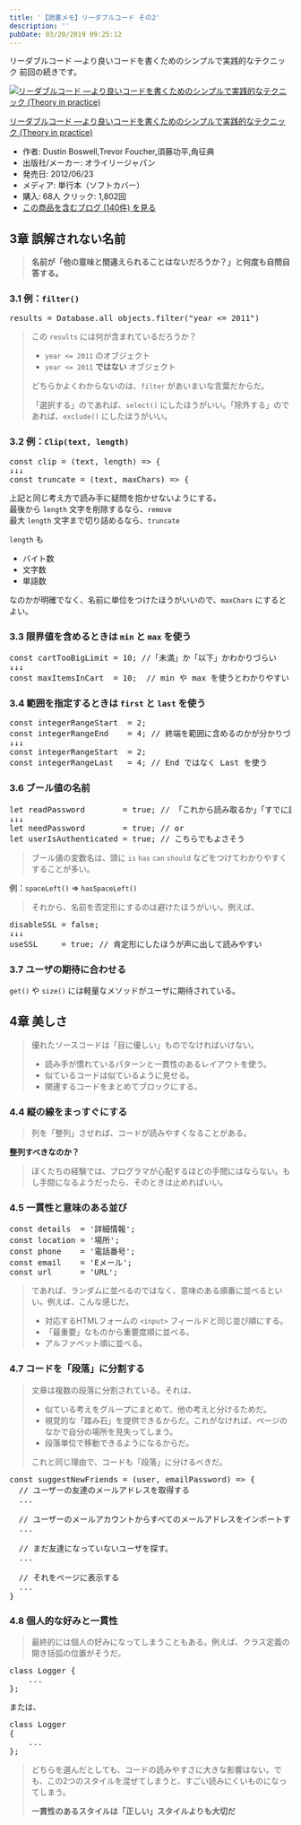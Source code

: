 ```yaml
---
title: '【読書メモ】リーダブルコード その2'
description: ''
pubDate: 03/20/2019 09:25:12
---
```


<p>リーダブルコード ―より良いコードを書くためのシンプルで実践的なテクニック 前回の続きです。</p>

<p><div class="hatena-asin-detail"><a href="http://www.amazon.co.jp/exec/obidos/ASIN/4873115655/hatena-blog-22/"><img src="https://cdn-ak.f.st-hatena.com/images/fotolife/j/jotaki/20190726/20190726111902.jpg" class="hatena-asin-detail-image" alt="リーダブルコード ―より良いコードを書くためのシンプルで実践的なテクニック (Theory in practice)" title="リーダブルコード ―より良いコードを書くためのシンプルで実践的なテクニック (Theory in practice)"></a><div class="hatena-asin-detail-info"><p class="hatena-asin-detail-title"><a href="http://www.amazon.co.jp/exec/obidos/ASIN/4873115655/hatena-blog-22/">リーダブルコード ―より良いコードを書くためのシンプルで実践的なテクニック (Theory in practice)</a></p><ul><li><span class="hatena-asin-detail-label">作者:</span> Dustin Boswell,Trevor Foucher,須藤功平,角征典</li><li><span class="hatena-asin-detail-label">出版社/メーカー:</span> オライリージャパン</li><li><span class="hatena-asin-detail-label">発売日:</span> 2012/06/23</li><li><span class="hatena-asin-detail-label">メディア:</span> 単行本（ソフトカバー）</li><li><span class="hatena-asin-detail-label">購入</span>: 68人 <span class="hatena-asin-detail-label">クリック</span>: 1,802回</li><li><a href="http://d.hatena.ne.jp/asin/4873115655/hatena-blog-22" target="_blank">この商品を含むブログ (140件) を見る</a></li></ul></div><div class="hatena-asin-detail-foot"></div></div></p>

<h2>3章 誤解されない名前</h2>

<blockquote><p><strong>名前が「他の意味と間違えられることはないだろうか？」と何度も自問自答する。</strong></p></blockquote>

<h3>3.1 例：<code>filter()</code></h3>

<pre class="code" data-lang="" data-unlink>results = Database.all_objects.filter(&#34;year &lt;= 2011&#34;)</pre>

<blockquote><p>この <code>results</code> には何が含まれているだろうか？</p>

<ul>
<li><code>year &lt;= 2011</code> のオブジェクト</li>
<li><code>year &lt;= 2011</code> <strong>ではない</strong> オブジェクト</li>
</ul>

<p>どちらかよくわからないのは、<code>filter</code> があいまいな言葉だからだ。</p>

<p>「選択する」のであれば、<code>select()</code> にしたほうがいい。「除外する」のであれば、<code>exclude()</code> にしたほうがいい。</p></blockquote>

<h3>3.2 例：<code>Clip(text, length)</code></h3>

<pre class="code lang-javascript" data-lang="javascript" data-unlink><span class="synStatement">const</span> clip = (text, length) =&gt; <span class="synIdentifier">{</span>
↓↓↓
<span class="synStatement">const</span> truncate = (text, maxChars) =&gt; <span class="synIdentifier">{</span>
</pre>

<p>上記と同じ考え方で読み手に疑問を抱かせないようにする。<br/>
最後から <code>length</code> 文字を削除するなら、<code>remove</code><br/>
最大 <code>length</code> 文字まで切り詰めるなら、<code>truncate</code></p>

<p><code>length</code> も</p>

<ul>
<li>バイト数</li>
<li>文字数</li>
<li>単語数</li>
</ul>

<p>なのかが明確でなく、名前に単位をつけたほうがいいので、<code>maxChars</code> にするとよい。</p>

<h3>3.3 限界値を含めるときは <code>min</code> と <code>max</code> を使う</h3>

<pre class="code lang-javascript" data-lang="javascript" data-unlink><span class="synStatement">const</span> cartTooBigLimit = 10; <span class="synComment">//「未満」か「以下」かわかりづらい</span>
↓↓↓
<span class="synStatement">const</span> maxItemsInCart  = 10;  <span class="synComment">// min や max を使うとわかりやすい</span>
</pre>

<h3>3.4 範囲を指定するときは <code>first</code> と <code>last</code> を使う</h3>

<pre class="code lang-javascript" data-lang="javascript" data-unlink><span class="synStatement">const</span> integerRangeStart  = 2;
<span class="synStatement">const</span> integerRangeEnd    = 4; <span class="synComment">// 終端を範囲に含めるのかが分かりづらい</span>
↓↓↓
<span class="synStatement">const</span> integerRangeStart  = 2;
<span class="synStatement">const</span> integerRangeLast   = 4; <span class="synComment">// End ではなく Last を使う</span>
</pre>

<h3>3.6 ブール値の名前</h3>

<pre class="code lang-javascript" data-lang="javascript" data-unlink><span class="synIdentifier">let</span> readPassword        = <span class="synConstant">true</span>; <span class="synComment">// 「これから読み取るか」「すでに読み取っているか」分かりづらい</span>
↓↓↓
<span class="synIdentifier">let</span> needPassword        = <span class="synConstant">true</span>; <span class="synComment">// or</span>
<span class="synIdentifier">let</span> userIsAuthenticated = <span class="synConstant">true</span>; <span class="synComment">// こちらでもよさそう</span>
</pre>

<blockquote><p>ブール値の変数名は、頭に <code>is</code> <code>has</code> <code>can</code> <code>should</code> などをつけてわかりやすくすることが多い。</p></blockquote>

<p>例：<code>spaceLeft()</code> => <code>hasSpaceLeft()</code></p>

<blockquote><p>それから、名前を否定形にするのは避けたほうがいい。例えば、</p></blockquote>

<pre class="code lang-javascript" data-lang="javascript" data-unlink>disableSSL = <span class="synConstant">false</span>;
↓↓↓
useSSL     = <span class="synConstant">true</span>; <span class="synComment">// 肯定形にしたほうが声に出して読みやすい</span>
</pre>

<h3>3.7 ユーザの期待に合わせる</h3>

<p><code>get()</code> や <code>size()</code> には軽量なメソッドがユーザに期待されている。</p>

<h2>4章 美しさ</h2>

<blockquote><p>優れたソースコードは「目に優しい」ものでなければいけない。</p>

<ul>
<li>読み手が慣れているパターンと一貫性のあるレイアウトを使う。</li>
<li>似ているコードは似ているように見せる。</li>
<li>関連するコードをまとめてブロックにする。</li>
</ul>
</blockquote>

<h3>4.4 縦の線をまっすぐにする</h3>

<blockquote><p>列を「整列」させれば、コードが読みやすくなることがある。</p></blockquote>

<p><strong>整列すべきなのか？</strong></p>

<blockquote><p>ぼくたちの経験では、プログラマが心配するほどの手間にはならない。もし手間になるようだったら、そのときは止めればいい。</p></blockquote>

<h3>4.5 一貫性と意味のある並び</h3>

<pre class="code lang-javascript" data-lang="javascript" data-unlink><span class="synStatement">const</span> details  = <span class="synConstant">'詳細情報'</span>;
<span class="synStatement">const</span> <span class="synStatement">location</span> = <span class="synConstant">'場所'</span>;
<span class="synStatement">const</span> phone    = <span class="synConstant">'電話番号'</span>;
<span class="synStatement">const</span> email    = <span class="synConstant">'Eメール'</span>;
<span class="synStatement">const</span> url      = <span class="synConstant">'URL'</span>;
</pre>

<blockquote><p>であれば、ランダムに並べるのではなく、意味のある順番に並べるといい。例えば、こんな感じだ。</p>

<ul>
<li>対応するHTMLフォームの <code>&lt;input&gt;</code> フィールドと同じ並び順にする。</li>
<li>「最重要」なものから重要度順に並べる。</li>
<li>アルファベット順に並べる。</li>
</ul>
</blockquote>

<h3>4.7 コードを「段落」に分割する</h3>

<blockquote><p>文章は複数の段落に分割されている。それは、</p>

<ul>
<li>似ている考えをグループにまとめて、他の考えと分けるためだ。</li>
<li>視覚的な「踏み石」を提供できるからだ。これがなければ、ページのなかで自分の場所を見失ってしまう。</li>
<li>段落単位で移動できるようになるからだ。</li>
</ul>

<p>これと同じ理由で、コードも「段落」に分けるべきだ。</p></blockquote>

<pre class="code lang-javascript" data-lang="javascript" data-unlink><span class="synStatement">const</span> suggestNewFriends = (user, emailPassword) =&gt; <span class="synIdentifier">{</span>
  <span class="synComment">// ユーザーの友達のメールアドレスを取得する</span>
  ...

  <span class="synComment">// ユーザーのメールアカウントからすべてのメールアドレスをインポートする。</span>
  ...

  <span class="synComment">// まだ友達になっていないユーザを探す。</span>
  ...

  <span class="synComment">// それをページに表示する</span>
  ...
<span class="synIdentifier">}</span>
</pre>

<h3>4.8 個人的な好みと一貫性</h3>

<blockquote><p>最終的には個人の好みになってしまうこともある。例えば、クラス定義の開き括弧の位置がそうだ。</p></blockquote>

<pre class="code" data-lang="" data-unlink>class Logger {
    ...
};</pre>

<p>または、</p>

<pre class="code" data-lang="" data-unlink>class Logger
{
    ...
};</pre>

<blockquote><p>どちらを選んだとしても、コードの読みやすさに大きな影響はない。でも、この2つのスタイルを混ぜてしまうと、すごい読みにくいものになってしまう。</p>

<p><strong>一貫性のあるスタイルは「正しい」スタイルよりも大切だ</strong></p></blockquote>
